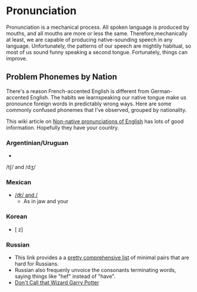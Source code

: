# Pronunciation

Pronunciation is a mechanical process. All spoken language is produced by mouths, and all mouths are
more or less the same.  Therefore,mechanically at least, we are capable of producing native-sounding 
speech in any language. Unfortunately, the patterns of our speech are mightily habitual, so most of us sound funny speaking a second tongue. Fortunately, things can improve.


## Problem Phonemes by Nation

There's a reason French-accented English is different from German-accented English. The habits we learnspeaking our native tongue make us pronounce foreign words in predictably wrong ways. Here are some commonly confused phonemes that I've observed, grouped by nationality.

This wiki article on [Non-native pronunciations of English](https://en.wikipedia.org/wiki/Non-native_pronunciations_of_English#Russian) has lots of good information. Hopefully they have your country. 

### Argentinian/Uruguan
* 
 /tʃ/ and /dʒ/ 


### Mexican

* [/ʤ/ and /](https://www.englishclub.com/pronunciation/minimal-pairs-dj-y-initial.php)
    * As in jaw and your

### Korean 

* [ z]

### Russian
* This link provides a a [pretty comprehensive list](https://ivelum.slack.com/archives/C0YNKL553/p1600445263017800) of minimal pairs that are hard for Russians.
* Russian also frequenly unvoice the consonants terminating words, saying things like "hef" instead of "have".
* [Don't Call that Wizard Garry Potter](./Garrypotter.md) 

